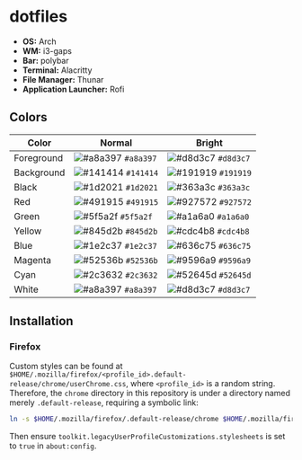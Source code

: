 # dotfiles

- **OS:** Arch
- **WM:** i3-gaps
- **Bar:** polybar
- **Terminal:** Alacritty
- **File Manager:** Thunar
- **Application Launcher:** Rofi

## Colors

|Color      |Normal                                                                    |Bright                                                                    |
|-----------|--------------------------------------------------------------------------|--------------------------------------------------------------------------|
|Foreground |![#a8a397](https://via.placeholder.com/15/a8a397/000000?text=+) `#a8a397` |![#d8d3c7](https://via.placeholder.com/15/d8d3c7/000000?text=+) `#d8d3c7` |
|Background |![#141414](https://via.placeholder.com/15/141414/000000?text=+) `#141414` |![#191919](https://via.placeholder.com/15/191919/000000?text=+) `#191919` |
|Black      |![#1d2021](https://via.placeholder.com/15/1d2021/000000?text=+) `#1d2021` |![#363a3c](https://via.placeholder.com/15/363a3c/000000?text=+) `#363a3c` |
|Red        |![#491915](https://via.placeholder.com/15/491915/000000?text=+) `#491915` |![#927572](https://via.placeholder.com/15/927572/000000?text=+) `#927572` |
|Green      |![#5f5a2f](https://via.placeholder.com/15/5f5a2f/000000?text=+) `#5f5a2f` |![#a1a6a0](https://via.placeholder.com/15/a1a6a0/000000?text=+) `#a1a6a0` |
|Yellow     |![#845d2b](https://via.placeholder.com/15/845d2b/000000?text=+) `#845d2b` |![#cdc4b8](https://via.placeholder.com/15/cdc4b8/000000?text=+) `#cdc4b8` |
|Blue       |![#1e2c37](https://via.placeholder.com/15/1e2c37/000000?text=+) `#1e2c37` |![#636c75](https://via.placeholder.com/15/636c75/000000?text=+) `#636c75` |
|Magenta    |![#52536b](https://via.placeholder.com/15/52536b/000000?text=+) `#52536b` |![#9596a9](https://via.placeholder.com/15/9596a9/000000?text=+) `#9596a9` |
|Cyan       |![#2c3632](https://via.placeholder.com/15/2c3632/000000?text=+) `#2c3632` |![#52645d](https://via.placeholder.com/15/52645d/000000?text=+) `#52645d` |
|White      |![#a8a397](https://via.placeholder.com/15/a8a397/000000?text=+) `#a8a397` |![#d8d3c7](https://via.placeholder.com/15/d8d3c7/000000?text=+) `#d8d3c7` |

## Installation

### Firefox

Custom styles can be found at `$HOME/.mozilla/firefox/<profile_id>.default-release/chrome/userChrome.css`, where `<profile_id>` is a random string. Therefore, the `chrome` directory in this repository is under a directory named merely `.default-release`, requiring a symbolic link:


```bash
ln -s $HOME/.mozilla/firefox/.default-release/chrome $HOME/.mozilla/firefox/<profile_id>.default-release/chrome
```

Then ensure `toolkit.legacyUserProfileCustomizations.stylesheets` is set to `true` in `about:config`.
